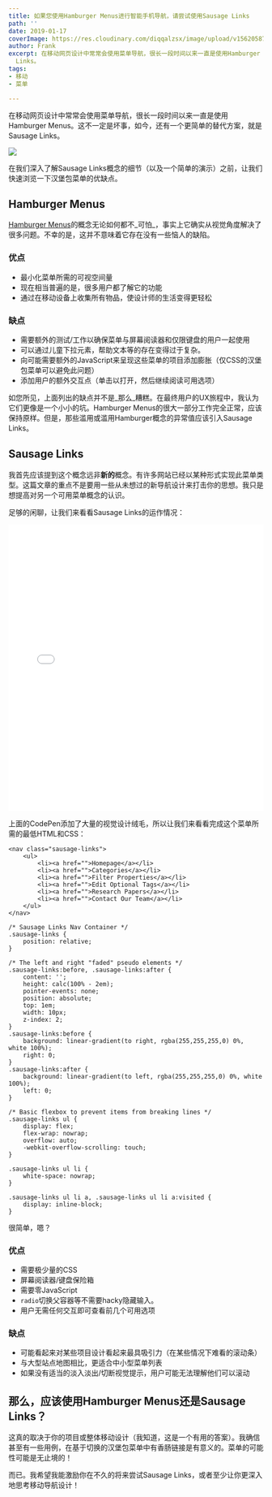 ```yaml
---
title: 如果您使用Hamburger Menus进行智能手机导航，请尝试使用Sausage Links
path: ''
date: 2019-01-17
coverImage: https://res.cloudinary.com/diqqalzsx/image/upload/v1562058709/content/uploads/sausagelink.gif
author: Frank
excerpt: 在移动网页设计中常常会使用菜单导航，很长一段时间以来一直是使用Hamburger Menus。这不一定是坏事，如今，还有一个更简单的替代方案，就是Sausage
  Links。
tags:
- 移动
- 菜单

---
```

在移动网页设计中常常会使用菜单导航，很长一段时间以来一直是使用Hamburger Menus。这不一定是坏事，如今，还有一个更简单的替代方案，就是Sausage Links。

![](https://res.cloudinary.com/diqqalzsx/image/upload/v1562058709/content/uploads/sausagelink.gif)

在我们深入了解Sausage Links概念的细节（以及一个简单的演示）之前，让我们快速浏览一下汉堡包菜单的优缺点。

## Hamburger Menus

[Hamburger Menus](https://codepen.io/search/pens?q=hamburger%20menu&page=1&order=popularity&depth=everything)的概念无论如何都不_可怕_，事实上它确实从视觉角度解决了很多问题。不幸的是，这并不意味着它存在没有一些恼人的缺陷。

### 优点

* 最小化菜单所需的可视空间量
* 现在相当普遍的是，很多用户都了解它的功能
* 通过在移动设备上收集所有物品，使设计师的生活变得更轻松

### 缺点

* 需要额外的测试/工作以确保菜单与屏幕阅读器和仅限键盘的用户一起使用
* 可以通过儿童下拉元素，帮助文本等的存在变得过于复杂。
* 向可能需要额外的JavaScript来呈现这些菜单的项目添加膨胀（仅CSS的汉堡包菜单可以避免此问题）
* 添加用户的额外交互点（单击以打开，然后继续阅读可用选项）

如您所见，上面列出的缺点并不是_那么_糟糕。在最终用户的UX旅程中，我认为它们更像是一个小小的坑。Hamburger Menus的很大一部分工作完全正常，应该保持原样。但是，那些滥用或滥用Hamburger概念的异常值应该引入Sausage Links。

## Sausage Links

我首先应该提到这个概念远非**新的**概念。有许多网站已经以某种形式实现此菜单类型。这篇文章的重点不是要用一些从未想过的新导航设计来打击你的思想。我只是想提高对另一个可用菜单概念的认识。

足够的闲聊，让我们来看看Sausage Links的运作情况：

<iframe height="565" style="width: 100%;" scrolling="no" title="Scrolling Navigation (Sausage Links)" src="//codepen.io/bradleytaunt/embed/preview/QXjjbE/?height=265&theme-id=0&default-tab=result" frameborder="no" allowtransparency="true" allowfullscreen="true">

See the Pen <a href='[https://codepen.io/bradleytaunt/pen/QXjjbE/](https://codepen.io/bradleytaunt/pen/QXjjbE/ "https://codepen.io/bradleytaunt/pen/QXjjbE/")'>Scrolling Navigation (Sausage Links)</a> by Bradley Taunt

(<a href='[https://codepen.io/bradleytaunt](https://codepen.io/bradleytaunt "https://codepen.io/bradleytaunt")'>@bradleytaunt</a>) on <a href='[https://codepen.io](https://codepen.io "https://codepen.io")'>CodePen</a>.

</iframe>

上面的CodePen添加了大量的视觉设计绒毛，所以让我们来看看完成这个菜单所需的最低HTML和CSS：

    <nav class="sausage-links">
        <ul>
            <li><a href="">Homepage</a></li>
            <li><a href="">Categories</a></li>
            <li><a href="">Filter Properties</a></li>
            <li><a href="">Edit Optional Tags</a></li>
            <li><a href="">Research Papers</a></li>
            <li><a href="">Contact Our Team</a></li>
        </ul>
    </nav>

    /* Sausage Links Nav Container */
    .sausage-links {
        position: relative;
    }
    
    /* The left and right "faded" pseudo elements */
    .sausage-links:before, .sausage-links:after {
        content: '';
        height: calc(100% - 2em);
        pointer-events: none;
        position: absolute;
        top: 1em;
        width: 10px;
        z-index: 2;
    }
    .sausage-links:before {
        background: linear-gradient(to right, rgba(255,255,255,0) 0%, white 100%);
        right: 0;
    }
    .sausage-links:after {
        background: linear-gradient(to left, rgba(255,255,255,0) 0%, white 100%);
        left: 0;
    }
    
    /* Basic flexbox to prevent items from breaking lines */
    .sausage-links ul {
        display: flex;
        flex-wrap: nowrap;
        overflow: auto;
        -webkit-overflow-scrolling: touch;
    }
    
    .sausage-links ul li {
        white-space: nowrap;
    }
    
    .sausage-links ul li a, .sausage-links ul li a:visited {
        display: inline-block;
    }

很简单，嗯？

### 优点

* 需要极少量的CSS
* 屏幕阅读器/键盘保险箱
* 需要零JavaScript
* `radio`切换父容器等不需要hacky隐藏输入。
* 用户无需任何交互即可查看前几个可用选项

### 缺点

* 可能看起来对某些项目设计看起来最具吸引力（在某些情况下难看的滚动条）
* 与大型站点地图相比，更适合中小型菜单列表
* 如果没有适当的淡入淡出/切断视觉提示，用户可能无法理解他们可以滚动

## 那么，应该使用Hamburger Menus还是Sausage Links？

这真的取决于你的项目或整体移动设计（我知道，这是一个有用的答案）。我确信甚至有一些用例，在基于切换的汉堡包菜单中有香肠链接是有意义的。菜单的可能性可能是无止境的！

而已。我希望我能激励你在不久的将来尝试Sausage Links，或者至少让你更深入地思考移动导航设计！